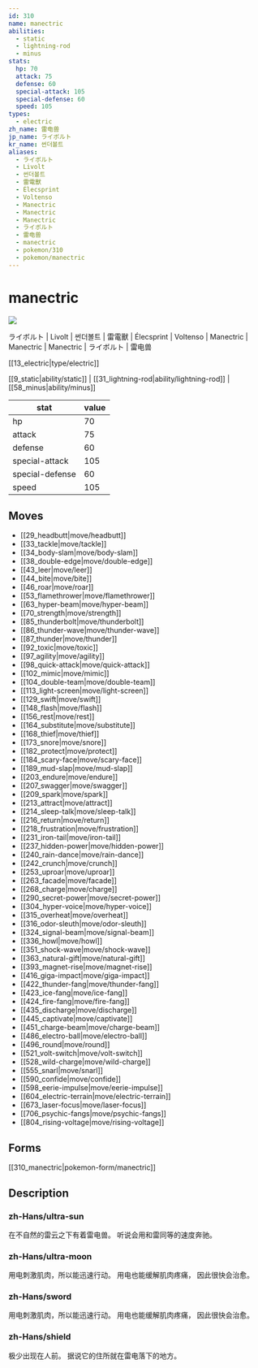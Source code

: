 ```yaml
---
id: 310
name: manectric
abilities:
  - static
  - lightning-rod
  - minus
stats:
  hp: 70
  attack: 75
  defense: 60
  special-attack: 105
  special-defense: 60
  speed: 105
types:
  - electric
zh_name: 雷电兽
jp_name: ライボルト
kr_name: 썬더볼트
aliases:
  - ライボルト
  - Livolt
  - 썬더볼트
  - 雷電獸
  - Élecsprint
  - Voltenso
  - Manectric
  - Manectric
  - Manectric
  - ライボルト
  - 雷电兽
  - manectric
  - pokemon/310
  - pokemon/manectric
---
```

# manectric

![](https://raw.githubusercontent.com/PokeAPI/sprites/master/sprites/pokemon/310.png)

ライボルト | Livolt | 썬더볼트 | 雷電獸 | Élecsprint | Voltenso | Manectric | Manectric | Manectric | ライボルト | 雷电兽

[[13_electric|type/electric]]

[[9_static|ability/static]] | [[31_lightning-rod|ability/lightning-rod]] | [[58_minus|ability/minus]]

|stat|value|
|---|---|
|hp|70|
|attack|75|
|defense|60|
|special-attack|105|
|special-defense|60|
|speed|105|


## Moves

- [[29_headbutt|move/headbutt]]
- [[33_tackle|move/tackle]]
- [[34_body-slam|move/body-slam]]
- [[38_double-edge|move/double-edge]]
- [[43_leer|move/leer]]
- [[44_bite|move/bite]]
- [[46_roar|move/roar]]
- [[53_flamethrower|move/flamethrower]]
- [[63_hyper-beam|move/hyper-beam]]
- [[70_strength|move/strength]]
- [[85_thunderbolt|move/thunderbolt]]
- [[86_thunder-wave|move/thunder-wave]]
- [[87_thunder|move/thunder]]
- [[92_toxic|move/toxic]]
- [[97_agility|move/agility]]
- [[98_quick-attack|move/quick-attack]]
- [[102_mimic|move/mimic]]
- [[104_double-team|move/double-team]]
- [[113_light-screen|move/light-screen]]
- [[129_swift|move/swift]]
- [[148_flash|move/flash]]
- [[156_rest|move/rest]]
- [[164_substitute|move/substitute]]
- [[168_thief|move/thief]]
- [[173_snore|move/snore]]
- [[182_protect|move/protect]]
- [[184_scary-face|move/scary-face]]
- [[189_mud-slap|move/mud-slap]]
- [[203_endure|move/endure]]
- [[207_swagger|move/swagger]]
- [[209_spark|move/spark]]
- [[213_attract|move/attract]]
- [[214_sleep-talk|move/sleep-talk]]
- [[216_return|move/return]]
- [[218_frustration|move/frustration]]
- [[231_iron-tail|move/iron-tail]]
- [[237_hidden-power|move/hidden-power]]
- [[240_rain-dance|move/rain-dance]]
- [[242_crunch|move/crunch]]
- [[253_uproar|move/uproar]]
- [[263_facade|move/facade]]
- [[268_charge|move/charge]]
- [[290_secret-power|move/secret-power]]
- [[304_hyper-voice|move/hyper-voice]]
- [[315_overheat|move/overheat]]
- [[316_odor-sleuth|move/odor-sleuth]]
- [[324_signal-beam|move/signal-beam]]
- [[336_howl|move/howl]]
- [[351_shock-wave|move/shock-wave]]
- [[363_natural-gift|move/natural-gift]]
- [[393_magnet-rise|move/magnet-rise]]
- [[416_giga-impact|move/giga-impact]]
- [[422_thunder-fang|move/thunder-fang]]
- [[423_ice-fang|move/ice-fang]]
- [[424_fire-fang|move/fire-fang]]
- [[435_discharge|move/discharge]]
- [[445_captivate|move/captivate]]
- [[451_charge-beam|move/charge-beam]]
- [[486_electro-ball|move/electro-ball]]
- [[496_round|move/round]]
- [[521_volt-switch|move/volt-switch]]
- [[528_wild-charge|move/wild-charge]]
- [[555_snarl|move/snarl]]
- [[590_confide|move/confide]]
- [[598_eerie-impulse|move/eerie-impulse]]
- [[604_electric-terrain|move/electric-terrain]]
- [[673_laser-focus|move/laser-focus]]
- [[706_psychic-fangs|move/psychic-fangs]]
- [[804_rising-voltage|move/rising-voltage]]

## Forms



[[310_manectric|pokemon-form/manectric]]

## Description

### zh-Hans/ultra-sun

在不自然的雷云之下有着雷电兽。
听说会用和雷同等的速度奔驰。

### zh-Hans/ultra-moon

用电刺激肌肉，所以能迅速行动。
用电也能缓解肌肉疼痛，
因此很快会治愈。

### zh-Hans/sword

用电刺激肌肉，所以能迅速行动。
用电也能缓解肌肉疼痛，
因此很快会治愈。

### zh-Hans/shield

极少出现在人前。
据说它的住所就在雷电落下的地方。

